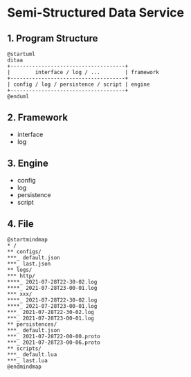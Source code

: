 # Semi-Structured Data Service

## 1. Program Structure

```plantuml
@startuml
ditaa
+-------------------------------------+
|        interface / log / ...        | framework
+-------------------------------------+
| config / log / persistence / script | engine
+-------------------------------------+
@enduml
```

## 2. Framework

- interface
- log

## 3. Engine

- config
- log
- persistence
- script

## 4. File

```plantuml
@startmindmap
* /
** configs/
***_ default.json
***_ last.json
** logs/
*** http/
****_ 2021-07-28T22-30-02.log
****_ 2021-07-28T23-00-01.log
*** xxx/
****_ 2021-07-28T22-30-02.log
****_ 2021-07-28T23-00-01.log
***_ 2021-07-28T22-30-02.log
***_ 2021-07-28T23-00-01.log
** persistences/
***_ default.json
***_ 2021-07-28T22-00-00.proto
***_ 2021-07-28T23-00-06.proto
** scripts/
***_ default.lua
***_ last.lua
@endmindmap
```
